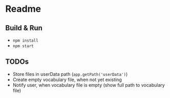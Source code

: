 # Readme

## Build & Run

* `npm install`
* `npm start`

## TODOs

* Store files in userData path (`app.getPath('userData')`)
* Create empty vocabulary file, when not yet existing
* Notify user, when vocabulary file is empty (show full path to vocabulary file)
